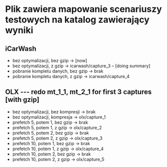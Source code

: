 # Plik zawiera mapowanie scenariuszy testowych na katalog zawierający wyniki

## iCarWash
* bez optymalizacji, bez gzip       → [now]
* bez optymalizacji, z gzip         → icarwash/capture_3 – [doing summary]
* pobranie kompletu danych, bez gzip → brak
* pobranie kompletu danych, z gzip  → icarwash/capture_4

## OLX --- redo mt_1_1, mt_2_1 for first 3 captures [with gzip]
* bez optymalizacji, bez kompresji  → brak
* bez optymalizacji, kompresja      → olx/capture_1
* prefetch 5, potem 1, bez gzip     → brak
* prefetch 5, potem 1, z gzip       → olx/capture_2
* prefetch 5, potem 2, bez gzip     → brak
* prefetch 5, potem 2, z gzip       → olx/capture_3
* prefetch 10, potem 1, bez gzip    → brak
* prefetch 10, potem 1, z gzip      → olx/capture_4
* prefetch 10, potem 2, bez gzip    → brak
* prefetch 10, potem 2, z gzip      → olx/capture_5
